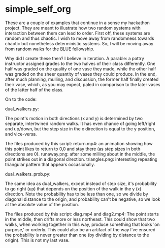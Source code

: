 # simple_self_org

These are a couple of examples that continue in a sense my hackathon project.
They are meant to illustrate how two random systems with interaction between them can lead to order.
First off, these systems are random and thus chaotic. I wish to move away from randomness towards chaotic but nonetheless deterministic systems.
So, I will be moving away from random walks for the BLUE fellowship.

Why did I create these then? I believe in iteration. A parable: a pottry instructor assigned grades to the two halves of their class differently. One half was graded on the quality of one vase they made, while the other half was graded on the sheer quantity of vases they could produce. In the end, after much planning, mulling, and discussion, the former half finally created their vase, which, as you may expect, paled in comparison to the later vases of the latter half of the class.

On to the code:

dual_walkers.py:

The point's motion in both directions (x and y) is determined by two separate, intertwined random walks. It has even chance of going left/right and up/down, but the step size in the x direction is equal to the y position, and vice-versa.

The files produced by this script:
             return.mp4: an animation showing how this point likes to return to 0,0 and stay there (as step sizes in both directions are 0).
             runaway.png: after some milling about in the middle, the point strikes out in a diagonal direction.
             triangles.png: interesting repeating triangular pattern that appears occasionally.
             
dual_walkers_prob.py:

The same idea as dual_walkers, except instead of step size, it's probability to go right (up) that depends on the position of the walk in the y (x) direction. Note the probability has to be less than one, so we divide by diagonal distance to the origin, and probability can't be negative, so we look at the absolute value of the position.

The files produced by this script:
            diag.mp4 and diag2.mp4: The point starts in the middle, then drifts more or less northeast. This could show that two walks, when working together in this way, produce something that looks 'on purpose,' or orderly. This could also be an artifact of the way I've ensured the probability is never greater than one (by dividing by distance to the origin). This is not my last vase.
